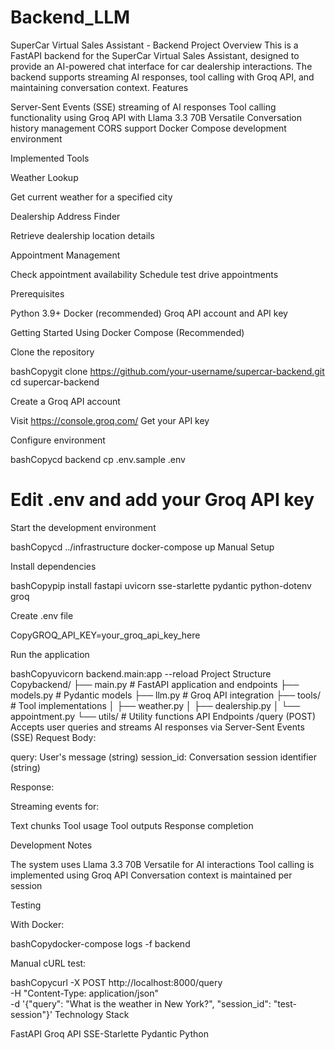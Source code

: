 # Backend_LLM

SuperCar Virtual Sales Assistant - Backend
Project Overview
This is a FastAPI backend for the SuperCar Virtual Sales Assistant, designed to provide an AI-powered chat interface for car dealership interactions. The backend supports streaming AI responses, tool calling with Groq API, and maintaining conversation context.
Features

Server-Sent Events (SSE) streaming of AI responses
Tool calling functionality using Groq API with Llama 3.3 70B Versatile
Conversation history management
CORS support
Docker Compose development environment

Implemented Tools

Weather Lookup

Get current weather for a specified city


Dealership Address Finder

Retrieve dealership location details


Appointment Management

Check appointment availability
Schedule test drive appointments



Prerequisites

Python 3.9+
Docker (recommended)
Groq API account and API key

Getting Started
Using Docker Compose (Recommended)

Clone the repository

bashCopygit clone https://github.com/your-username/supercar-backend.git
cd supercar-backend

Create a Groq API account


Visit https://console.groq.com/
Get your API key


Configure environment

bashCopycd backend
cp .env.sample .env
# Edit .env and add your Groq API key

Start the development environment

bashCopycd ../infrastructure
docker-compose up
Manual Setup

Install dependencies

bashCopypip install fastapi uvicorn sse-starlette pydantic python-dotenv groq

Create .env file

CopyGROQ_API_KEY=your_groq_api_key_here

Run the application

bashCopyuvicorn backend.main:app --reload
Project Structure
Copybackend/
├── main.py          # FastAPI application and endpoints
├── models.py        # Pydantic models
├── llm.py           # Groq API integration
├── tools/           # Tool implementations
│   ├── weather.py
│   ├── dealership.py
│   └── appointment.py
└── utils/           # Utility functions
API Endpoints
/query (POST)
Accepts user queries and streams AI responses via Server-Sent Events (SSE)
Request Body:

query: User's message (string)
session_id: Conversation session identifier (string)

Response:

Streaming events for:

Text chunks
Tool usage
Tool outputs
Response completion



Development Notes

The system uses Llama 3.3 70B Versatile for AI interactions
Tool calling is implemented using Groq API
Conversation context is maintained per session

Testing

With Docker:

bashCopydocker-compose logs -f backend

Manual cURL test:

bashCopycurl -X POST http://localhost:8000/query \
  -H "Content-Type: application/json" \
  -d '{"query": "What is the weather in New York?", "session_id": "test-session"}'
Technology Stack

FastAPI
Groq API
SSE-Starlette
Pydantic
Python

